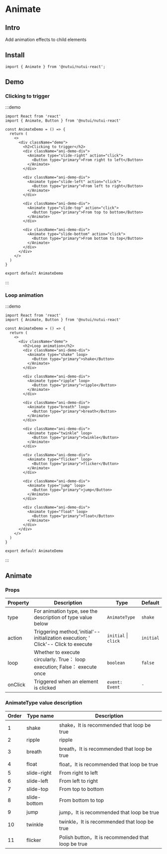 # Animate

## Intro

Add animation effects to child elements

## Install

```tsx
import { Animate } from '@nutui/nutui-react';
```

## Demo

### Clicking to trigger

:::demo

```tsx
import React from 'react'
import { Animate, Button } from '@nutui/nutui-react'

const AnimateDemo = () => {
  return (
    <>
      <div className="demo">
        <h2>Clicking to trigger</h2>
        <div className="ani-demo-div">
          <Animate type="slide-right" action="click">
            <Button type="primary">From right to left</Button>
          </Animate>
        </div>

        <div className="ani-demo-div">
          <Animate type="slide-left" action="click">
            <Button type="primary">From left to right</Button>
          </Animate>
        </div>

        <div className="ani-demo-div">
          <Animate type="slide-top" action="click">
            <Button type="primary">From top to bottom</Button>
          </Animate>
        </div>

        <div className="ani-demo-div">
          <Animate type="slide-bottom" action="click">
            <Button type="primary">From bottom to top</Button>
          </Animate>
        </div>
      </div>
    </>
  )
}

export default AnimateDemo
```

:::

### Loop animation

:::demo

```tsx
import React from 'react'
import { Animate, Button } from '@nutui/nutui-react'

const AnimateDemo = () => {
  return (
    <>
      <div className="demo">
        <h2>Loop animation</h2>
        <div className="ani-demo-div">
          <Animate type="shake" loop>
            <Button type="primary">shake</Button>
          </Animate>
        </div>

        <div className="ani-demo-div">
          <Animate type="ripple" loop>
            <Button type="primary">ripple</Button>
          </Animate>
        </div>

        <div className="ani-demo-div">
          <Animate type="breath" loop>
            <Button type="primary">breath</Button>
          </Animate>
        </div>

        <div className="ani-demo-div">
          <Animate type="twinkle" loop>
            <Button type="primary">twinkle</Button>
          </Animate>
        </div>

        <div className="ani-demo-div">
          <Animate type="flicker" loop>
            <Button type="primary">flicker</Button>
          </Animate>
        </div>

        <div className="ani-demo-div">
          <Animate type="jump" loop>
            <Button type="primary">jump</Button>
          </Animate>
        </div>

        <div className="ani-demo-div">
          <Animate type="float" loop>
            <Button type="primary">float</Button>
          </Animate>
        </div>
      </div>
    </>
  )
}

export default AnimateDemo

```

:::

## Animate

### Props

| Property | Description | Type | Default |
| --- | --- | --- | --- |
| type | For animation type, see the description of type value below | `AnimateType` | `shake` |
| action | Triggering method,'initial'-- initialization execution; ' Click'-- Click to execute | `initial` \| `click` | `initial` |
| loop | Whether to execute circularly. True： loop execution; False： execute once | `boolean` | `false` |
| onClick | Triggered when an element is clicked | `event: Event` | `-` |

### AnimateType value description

| Order | Type name | Description |
| --- | --- | --- |
| 1 | shake | shake，It is recommended that loop be true |
| 2 | ripple | ripple |
| 3 | breath | breath，It is recommended that loop be true |
| 4 | float | float，It is recommended that loop be true |
| 5 | slide-right | From right to left |
| 6 | slide-left | From left to right |
| 7 | slide-top | From top to bottom |
| 8 | slide-bottom | From bottom to top |
| 9 | jump | jump，It is recommended that loop be true |
| 10 | twinkle | twinkle，It is recommended that loop be true |
| 11 | flicker | Polish button，It is recommended that loop be true |